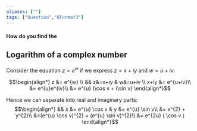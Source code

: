 ```yaml
---
aliases: [""]
tags: ["Question","QFormat3"]
---
```


#### How do you find the
## Logarithm of a complex number

Consider the equation $z = e^{w}$ if we express $z=x+iy$ and $w=u+iv$:

$$\begin{align*}
z &= e^{w} \\
 && z&=x+iy & w&=u+iv \\
 x+iy &= e^{u+iv}\\
&= e^{u}e^{iv}\\
&= e^{u} (\cos v + i\sin v)
\end{align*}$$

Hence we can separate into real and imaginary parts:
$$\begin{align*}
&& x &= e^{u} \cos v & y &= e^{u} \sin v\\
&= x^{2} + y^{2}\\
&=(e^{u} \cos v)^{2} + (e^{u} \sin v)^{2}\\
&= e^{2u} ( \cos v  )
\end{align*}$$